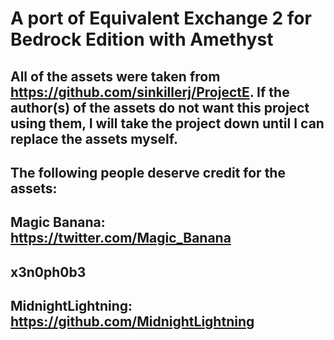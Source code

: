# A port of Equivalent Exchange 2 for Bedrock Edition with Amethyst
## All of the assets were taken from https://github.com/sinkillerj/ProjectE. If the author(s) of the assets do not want this project using them, I will take the project down until I can replace the assets myself.
## The following people deserve credit for the assets:
## Magic Banana: https://twitter.com/Magic_Banana
## x3n0ph0b3
## MidnightLightning: https://github.com/MidnightLightning
